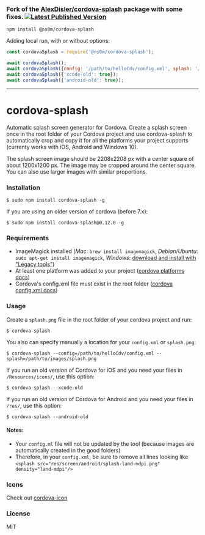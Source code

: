 ### Fork of the [AlexDisler/cordova-splash](https://github.com/AlexDisler/cordova-splash) package with some fixes. [![Latest Published Version](https://img.shields.io/npm/v/@ns0m/cordova-splash)](https://www.npmjs.com/package/@ns0m/cordova-splash)
```
npm install @ns0m/cordova-splash
```

Adding local run, with or without options:
```js
const cordovaSplash = require('@ns0m/cordova-splash');

await cordovaSplash();
await cordovaSplash({config: '/path/to/helloCdv/config.xml', splash: '/path/to/images/splash.png'});
await cordovaSplash({'xcode-old': true});
await cordovaSplash({'android-old': true});
```

---

# cordova-splash

Automatic splash screen generator for Cordova. Create a splash screen once in the root folder of your Cordova project and use cordova-splash to automatically crop and copy it for all the platforms your project supports (currenty works with iOS, Android and Windows 10).

The splash screen image should be 2208x2208 px with a center square of about 1200x1200 px. The image may be cropped around the center square. You can also use larger images with similar proportions.

### Installation

    $ sudo npm install cordova-splash -g

If you are using an older version of cordova (before 7.x):

    $ sudo npm install cordova-splash@0.12.0 -g

### Requirements

- ImageMagick installed (*Mac*: `brew install imagemagick`, *Debian/Ubuntu*: `sudo apt-get install imagemagick`, *Windows*: [download and install with "Legacy tools"](https://imagemagick.org/script/download.php#windows))
- At least one platform was added to your project ([cordova platforms docs](http://cordova.apache.org/docs/en/edge/guide_platforms_index.md.html#Platform%20Guides))
- Cordova's config.xml file must exist in the root folder ([cordova config.xml docs](http://cordova.apache.org/docs/en/edge/config_ref_index.md.html#The%20config.xml%20File))

### Usage

Create a `splash.png` file in the root folder of your cordova project and run:

    $ cordova-splash

You also can specify manually a location for your `config.xml` or `splash.png`:

    $ cordova-splash --config=/path/to/helloCdv/config.xml --splash=/path/to/images/splash.png

If you run an old version of Cordova for iOS and you need your files in `/Resources/icons/`, use this option:

    $ cordova-splash --xcode-old

If you run an old version of Cordova for Android and you need your files in `/res/`, use this option:

    $ cordova-splash --android-old

#### Notes:

- Your `config.ml` file will not be updated by the tool (because images are automatically created in the good folders)
- Therefore, in your `config.xml`, be sure to remove all lines looking like `<splash src="res/screen/android/splash-land-mdpi.png" density="land-mdpi"/>`

### Icons

Check out [cordova-icon](https://github.com/AlexDisler/cordova-icon)

### License

MIT
